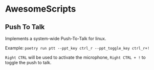 # AwesomeScripts

## Push To Talk

Implements a system-wide Push-To-Talk for linux.

Example:
`poetry run ptt --ppt_key ctrl_r --ppt_toggle_key ctrl_r+!`

`Right CTRL` will be used to activate the microphone, `Right CTRL + !` to toggle the push to talk.
